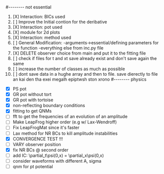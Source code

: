 #-------- not essential 
1.  [X] Interaction: BICs used 
2.  [ ] Improve the Initial contion for the deribative 
3.  [X] Interaction: pot used
4.  [X] module for 2d plots
5.  [X] Interaction: method used
6.  [ ] General Modification: -arguments->essential/defining parameters for the function
                             -everything else from inc.py file 
7.  [X] DELETE observer choice from main and put it to the fitting file
8.  [ ]  check if files for t and xt save already exist and don't save again the same
9.  [ ] increase the number of classes as much as possible
10. [ ] dont save data in a hughe array and then to file. save dierectly to file an kai den tha exei megalh epiptwsh ston xrono 
#-------- physics 
- [X] PS pot
- [X] GR pot without tort
- [X] GR pot with tortoise
- [X] non-reflecting boundary conditions 
- [X] fitting to get QNMs
- [ ] fft to get the frequencies of an evolution of an amplitude
- [ ] Make LeapFrog higher order (e.g w/ Lax-Wendroff)
- [ ] Fix LeapFrogMat since it's faster
- [ ] Lax method for NR BCs to kill amplitude instabilities
- [X] CONVERGENCE TEST !!! 
- [ ] VARY observer position
- [X] fix NR BCs @ second order
- [ ] add IC: \partial_t\psi(0,x) = \partial_x\psi(0,x)
- [ ] consider waveforms with different A, sigma
- [ ] qnm for pt potential